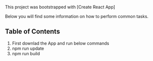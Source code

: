 This project was bootstrapped with [Create React App]

Below you will find some information on how to perform common tasks.<br>

## Table of Contents

1. First downlad the App and run below commands
2. npm run update
3. npm run build
